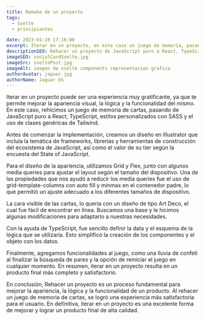 ```yaml
---
title: Remake de un proyecto
tags:
  - Svelte
  - principiantes

date: 2023-01-28 17:16:00
excerpt: Iterar en un proyecto, en este caso un juego de memoria, pasando de JavaScript puro a React, TypeScript, SASS y Tailwind. Se describen los pasos para mejorar la apariencia visual, la lógica y la funcionalidad del juego.
descriptionSEO: Rehacer un proyecto de JavaScript puro a React, TypeScript, SASS y Tailwind. Se cambio la estetica y la funcionabilidad para lograr una experiencia más satisfactoria para el usuario. Iterar en un proyecto es una excelente forma de mejorar y lograr un producto final de alta calidad.
imageSEO: socialCardSvelte.jpg
imageSrc: sveltePost.jpg
imageAlt: imagen de svelte components representacion grafica
authorAvatar: jaguar.jpg
authorName: Jaguar Ek
---
```


Iterar en un proyecto puede ser una experiencia muy gratificante, ya que te permite mejorar la apariencia visual, la lógica y la funcionalidad del mismo. En este caso, rehicimos un juego de memoria de cartas, pasando de JavaScript puro a React, TypeScript, estilos personalizados con SASS y el uso de clases genéricas de Tailwind.

Antes de comenzar la implementación, creamos un diseño en Illustrator que incluía la temática de frameworks, librerías y herramientas de construcción del ecosistema de JavaScript, así como el valor de su tier según la encuesta del State of JavaScript.

Para el diseño de la apariencia, utilizamos Grid y Flex, junto con algunos media queries para ajustar el layout según el tamaño del dispositivo. Una de las propiedades que nos ayudó a reducir los media queries fue el uso de grid-template-columns con auto fill y minmax en el contenedor padre, lo que permitió un ajuste adecuado a los diferentes tamaños de dispositivo.

La cara visible de las cartas, lo queria con un diseño de tipo Art Deco, el cual fue fácil de encontrar en línea. Buscamos una base y le hicimos algunas modificaciones para adaptarlo a nuestras necesidades.

Con la ayuda de TypeScript, fue sencillo definir la data y el esquema de la lógica que se utilizaría. Esto simplificó la creación de los componentes y el objeto con los datos.

Finalmente, agregamos funcionalidades al juego, como una lluvia de confeti al finalizar la búsqueda de pares y la opción de reiniciar el juego en cualquier momento. En resumen, iterar en un proyecto resulta en un producto final más completo y satisfactorio.

En conclusión, Rehacer un proyecto es un proceso fundamental para mejorar la apariencia, la lógica y la funcionalidad de un producto. Al rehacer un juego de memoria de cartas, se logró una experiencia más satisfactoria para el usuario. En definitiva, iterar en un proyecto es una excelente forma de mejorar y lograr un producto final de alta calidad.
